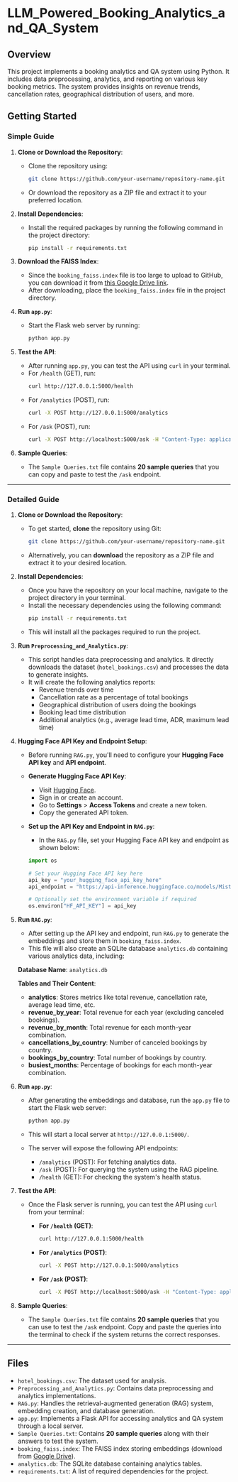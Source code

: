 # LLM_Powered_Booking_Analytics_and_QA_System

## Overview
This project implements a booking analytics and QA system using Python. It includes data preprocessing, analytics, and reporting on various key booking metrics. The system provides insights on revenue trends, cancellation rates, geographical distribution of users, and more.

## Getting Started

### Simple Guide

1. **Clone or Download the Repository**:
   - Clone the repository using:
     ```bash
     git clone https://github.com/your-username/repository-name.git
     ```
   - Or download the repository as a ZIP file and extract it to your preferred location.

2. **Install Dependencies**:
   - Install the required packages by running the following command in the project directory:
     ```bash
     pip install -r requirements.txt
     ```

3. **Download the FAISS Index**:
   - Since the `booking_faiss.index` file is too large to upload to GitHub, you can download it from [this Google Drive link](https://drive.google.com/file/d/1ahh4ub5kUiZnmz2ZN6RP77yuOI1xBVoX/view?usp=sharing).
   - After downloading, place the `booking_faiss.index` file in the project directory.

4. **Run `app.py`**:
   - Start the Flask web server by running:
     ```bash
     python app.py
     ```

5. **Test the API**:
   - After running `app.py`, you can test the API using `curl` in your terminal.
   - For `/health` (GET), run:
     ```bash
     curl http://127.0.0.1:5000/health
     ```
   - For `/analytics` (POST), run:
     ```bash
     curl -X POST http://127.0.0.1:5000/analytics
     ```
   - For `/ask` (POST), run:
     ```bash
     curl -X POST http://localhost:5000/ask -H "Content-Type: application/json" -d "{\"query\": \"What is the total revenue for July 2017?\"}"
     ```

6. **Sample Queries**:
   - The `Sample Queries.txt` file contains **20 sample queries** that you can copy and paste to test the `/ask` endpoint.

---

### Detailed Guide

1. **Clone or Download the Repository**:
   - To get started, **clone** the repository using Git:
     ```bash
     git clone https://github.com/your-username/repository-name.git
     ```
   - Alternatively, you can **download** the repository as a ZIP file and extract it to your desired location.

2. **Install Dependencies**:
   - Once you have the repository on your local machine, navigate to the project directory in your terminal.
   - Install the necessary dependencies using the following command:
     ```bash
     pip install -r requirements.txt
     ```
   - This will install all the packages required to run the project.

3. **Run `Preprocessing_and_Analytics.py`**:
   - This script handles data preprocessing and analytics. It directly downloads the dataset (`hotel_bookings.csv`) and processes the data to generate insights.
   - It will create the following analytics reports:
     - Revenue trends over time
     - Cancellation rate as a percentage of total bookings
     - Geographical distribution of users doing the bookings
     - Booking lead time distribution
     - Additional analytics (e.g., average lead time, ADR, maximum lead time)

4. **Hugging Face API Key and Endpoint Setup**:
   - Before running `RAG.py`, you'll need to configure your **Hugging Face API key** and **API endpoint**.
   
   - **Generate Hugging Face API Key**:
     - Visit [Hugging Face](https://huggingface.co/).
     - Sign in or create an account.
     - Go to **Settings** > **Access Tokens** and create a new token.
     - Copy the generated API token.

   - **Set up the API Key and Endpoint in `RAG.py`**:
     - In the `RAG.py` file, set your Hugging Face API key and endpoint as shown below:
     ```python
     import os
     
     # Set your Hugging Face API key here
     api_key = "your_hugging_face_api_key_here"
     api_endpoint = "https://api-inference.huggingface.co/models/Mistral-7B-Instruct-v0.3"
     
     # Optionally set the environment variable if required
     os.environ["HF_API_KEY"] = api_key
     ```

5. **Run `RAG.py`**:
   - After setting up the API key and endpoint, run `RAG.py` to generate the embeddings and store them in `booking_faiss.index`.
   - This file will also create an SQLite database `analytics.db` containing various analytics data, including:
   
   **Database Name**: `analytics.db`
   
   **Tables and Their Content**:
   - **analytics**: Stores metrics like total revenue, cancellation rate, average lead time, etc.
   - **revenue_by_year**: Total revenue for each year (excluding canceled bookings).
   - **revenue_by_month**: Total revenue for each month-year combination.
   - **cancellations_by_country**: Number of canceled bookings by country.
   - **bookings_by_country**: Total number of bookings by country.
   - **busiest_months**: Percentage of bookings for each month-year combination.

6. **Run `app.py`**:
   - After generating the embeddings and database, run the `app.py` file to start the Flask web server:
     ```bash
     python app.py
     ```
   - This will start a local server at `http://127.0.0.1:5000/`.

   - The server will expose the following API endpoints:
     - `/analytics` (POST): For fetching analytics data.
     - `/ask` (POST): For querying the system using the RAG pipeline.
     - `/health` (GET): For checking the system's health status.

7. **Test the API**:
   - Once the Flask server is running, you can test the API using `curl` from your terminal:

     - **For `/health` (GET)**:
       ```bash
       curl http://127.0.0.1:5000/health
       ```

     - **For `/analytics` (POST)**:
       ```bash
       curl -X POST http://127.0.0.1:5000/analytics
       ```

     - **For `/ask` (POST)**:
       ```bash
       curl -X POST http://localhost:5000/ask -H "Content-Type: application/json" -d "{\"query\": \"What is the total revenue for July 2017?\"}"
       ```

8. **Sample Queries**:
   - The `Sample Queries.txt` file contains **20 sample queries** that you can use to test the `/ask` endpoint. Copy and paste the queries into the terminal to check if the system returns the correct responses.

---

## Files
- `hotel_bookings.csv`: The dataset used for analysis.
- `Preprocessing_and_Analytics.py`: Contains data preprocessing and analytics implementations.
- `RAG.py`: Handles the retrieval-augmented generation (RAG) system, embedding creation, and database generation.
- `app.py`: Implements a Flask API for accessing analytics and QA system through a local server.
- `Sample Queries.txt`: Contains **20 sample queries** along with their answers to test the system.
- `booking_faiss.index`: The FAISS index storing embeddings (download from [Google Drive](https://drive.google.com/file/d/1ahh4ub5kUiZnmz2ZN6RP77yuOI1xBVoX/view?usp=sharing)).
- `analytics.db`: The SQLite database containing analytics tables.
- `requirements.txt`: A list of required dependencies for the project.
